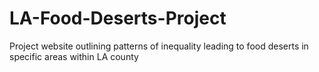 # LA-Food-Deserts-Project

Project website outlining patterns of inequality leading to food deserts in specific areas within LA county 
